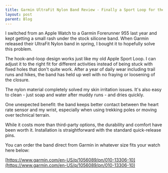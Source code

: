 ```yaml
---
title: Garmin UltraFit Nylon Band Review - Finally a Sport Loop for the Forerunner 955
layout: post
parent: Blog
---
```

I switched from an Apple Watch to a Garmin Forerunner 955 last year and kept getting a small rash under the stock silicone band. When Garmin released their UltraFit Nylon band in spring, I bought it to hopefully solve this problem.

The hook-and-loop design works just like my old Apple Sport Loop. I can adjust it to the right fit for different activities instead of being stuck with fixed holes that don't quite work. After a year of daily wear including trail runs and hikes, the band has held up well with no fraying or loosening of the closure.

The nylon material completely solved my skin irritation issues. It's also easy to clean - just soap and water after muddy runs - and dries quickly.

One unexpected benefit: the band keeps better contact between the heart rate sensor and my wrist, especially when using trekking poles or moving over technical terrain.

While it costs more than third-party options, the durability and comfort have been worth it. Installation is straightforward with the standard quick-release pins.

You can order the band direct from Garmin in whatever size fits your watch here below:

[https://www.garmin.com/en-US/p/1056089/pn/010-13306-10](https://www.garmin.com/en-US/p/1056089/pn/010-13306-10)